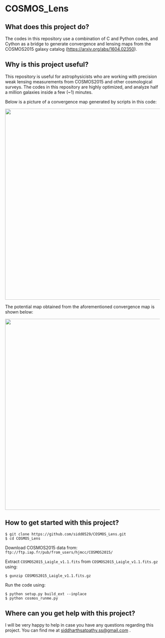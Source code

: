 # COSMOS_Lens

## What does this project do?
The codes in this repository use a combination of C and Python codes, and Cython as a bridge to generate convergence and lensing maps from the COSMOS2015 galaxy catalog (https://arxiv.org/abs/1604.02350). 

## Why is this project useful?
This repository is useful for astrophysicists who are working with precision weak lensing measurements from COSMOS2015 and other cosmological surveys. The codes in this repository are highly optimized, and analyze half a million galaxies inside a few (~1) minutes.

Below is a picture of a convergence map generated by scripts in this code:

<img src="https://user-images.githubusercontent.com/26308648/44443139-3360c680-a5a4-11e8-84ec-3c80dcf7b6ee.png" width="620">

The potential map obtained from the aforementioned convergence map is shown below:

<img src="https://user-images.githubusercontent.com/26308648/44443160-5a1efd00-a5a4-11e8-95d6-026b6c80e475.png" width="620">

 ## How to get started with this project?
 ```
 $ git clone https://github.com/sidd0529/COSMOS_Lens.git
 $ cd COSMOS_Lens
 ```
 
 Download COSMOS2015 data from: ``` ftp://ftp.iap.fr/pub/from_users/hjmcc/COSMOS2015/ ```
 
 Extract ```COSMOS2015_Laigle_v1.1.fits``` from ```COSMOS2015_Laigle_v1.1.fits.gz``` using:
 
 ```
 $ gunzip COSMOS2015_Laigle_v1.1.fits.gz
 ```
 
 Run the code using:
 
 ```
 $ python setup.py build_ext --inplace
 $ python cosmos_runme.py
 ```
 
 ## Where can you get help with this project?
 I will be very happy to help in case you have any questions regarding this project. You can find me at siddharthsatpathy.ss@gmail.com .

